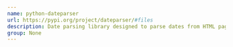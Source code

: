 ```yaml
---
name: python-dateparser
url: https://pypi.org/project/dateparser/#files
description: Date parsing library designed to parse dates from HTML pages.
group: None
---
```

